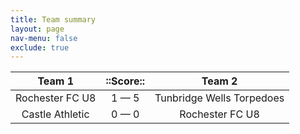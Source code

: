 ```yaml
---
title: Team summary
layout: page
nav-menu: false
exclude: true
---
```




|     Team 1      |  ::Score::  |          Team 2           |
|:---------------:|:-----------:|:-------------------------:|
| Rochester FC U8 | 1 &mdash; 5 | Tunbridge Wells Torpedoes |
| Castle Athletic | 0 &mdash; 0 |      Rochester FC U8      |

 <br /><br /><br />